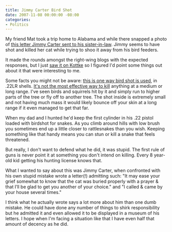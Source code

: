 ```yaml
---
title: Jimmy Carter Bird Shot
date: 2007-11-08 00:00:00 -08:00
categories:
- Politics
---
```


<p>My friend Mat took a trip home to Alabama and while there snapped a photo of <a href="http://emptyage.honan.net/mth/2007/11/jimmy-carter-he.html">this letter Jimmy Carter sent to his sister-in-law</a>. Jimmy seems to have shot and killed her cat while trying to shoo it away from his bird feeders.</p>

<p>It made the rounds amongst the right-wing blogs with the expected responses, but I just <a href="http://www.kottke.org/remainder/07/11/14428.html">saw it on Kottke</a> so I figured I'd point some things out about it that were interesting to me.</p>

<p>Some facts you might not be aware: <a href="http://www.cabelas.com/information/HuntingOptics/.22RimfireSpecialtyLoads0012674/Federal174.22LRBirdShotAmmunition0012674212177a.html">this is one way bird shot is used</a>, in .22LR shells. <a href="http://www.nodakoutdoors.com/forums/viewtopic.php?t=34418">It's not the most effective way to kill</a> anything at a medium or long range. I've seen birds and squirrels hit by it and simply run to higher parts of the tree or fly off to another tree. The shot inside is extremely small and not having much mass it would likely bounce off your skin at a long range if it even managed to get that far.</p>

<p>When my dad and I hunted he'd keep the first cylinder in his .22 pistol loaded with birdshot for snakes. As you climb around hills with low brush you sometimes end up a little closer to rattlesnakes than you wish. Keeping something like that handy means you can stun or kill a snake that feels threatened.</p>

<p>But really, I don't want to defend what he did, it was stupid. The first rule of guns is never point it at something you don't intend on killing. Every 8 year-old kid getting his hunting license knows that.</p>

<p>What I wanted to say about this was Jimmy Carter, when confronted with his own stupid mistake wrote a letter(!) admitting such: "It may ease your grief somewhat to know that the cat was buried properly with a prayer &amp; that I&rsquo;ll be glad to get you another of your choice." and "I called &amp; came by your house several times." </p>

<p>I think what he actually wrote says a lot more about him than one dumb mistake. He could have done any number of things to shirk responsibility but he admitted it and even allowed it to be displayed in a museum of his letters. I hope when I'm facing a situation like that I have even half that amount of decency as he did.</p>
